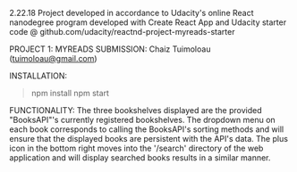 2.22.18
Project developed in accordance to Udacity's online React nanodegree program
developed with Create React App and Udacity starter code @ github.com/udacity/reactnd-project-myreads-starter

PROJECT 1: MYREADS
SUBMISSION: Chaiz Tuimoloau (tuimoloau@gmail.com)

INSTALLATION:
>npm install
>npm start

FUNCTIONALITY:
The three bookshelves displayed are the provided "BooksAPI"'s currently registered bookshelves. 
The dropdown menu on each book corresponds to calling the BooksAPI's sorting methods and will ensure that the displayed books are persistent with the API's data.
The plus icon in the bottom right moves into the '/search' directory of the web application and will display searched books results in a similar manner.